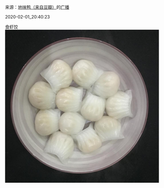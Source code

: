 来源：[地味鸭（来自豆瓣）](https://www.douban.com/people/47513232/)的[广播](https://www.douban.com/people/47513232/status/2785209710/)


2020-02-01_20:40:23


食虾饺
![](./pic/2020-02-01_20:40:23-地味鸭的广播1.jpg)  

